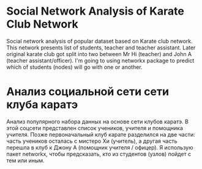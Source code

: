 # Social Network Analysis of Karate Club Network

Social network analysis of popular dataset based on Karate club network. This network presents list of students, teacher and teacher assistant. Later original karate club got split into two between Mr Hi (teacher) and John A (teacher assistant/officer). I'm going to using networkx package to predict which of students (nodes) will go with one or another.

# Анализ социальной сети сети клуба каратэ

Анализ популярного набора данных на основе сети клубов каратэ. В этой соцсети представлен список учеников, учителя и помощника учителя. Позже первоначальный клуб карате разделился на две части: часть учеников осталась с мистеро Хи (учитель), а другая часть перешла в клуб к Джону А (помощник учителя / офицер). Я использую пакет networkx, чтобы предсказать, кто из студентов (узлов) пойдет с тем или иным. 
